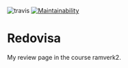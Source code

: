 ![travis](https://travis-ci.org/Sceluswe/redovisa.svg?branch=master) 
[![Maintainability](https://api.codeclimate.com/v1/badges/48b23c7e26960836f003/maintainability)](https://codeclimate.com/github/Sceluswe/redovisa/maintainability)

# Redovisa
My review page in the course ramverk2.
